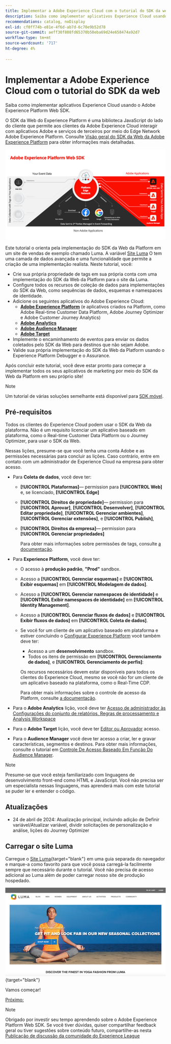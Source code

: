 ```yaml
---
title: Implementar a Adobe Experience Cloud com o tutorial do SDK da web
description: Saiba como implementar aplicativos Experience Cloud usando o Adobe Experience Platform Web SDK.
recommendations: catalog, noDisplay
exl-id: cf0ff74b-e81e-4f6d-ab7d-6c70e9b52d78
source-git-commit: aeff30f808fd65370b58eba69d24e658474a92d7
workflow-type: tm+mt
source-wordcount: '717'
ht-degree: 4%

---
```


# Implementar a Adobe Experience Cloud com o tutorial do SDK da web

Saiba como implementar aplicativos Experience Cloud usando o Adobe Experience Platform Web SDK.

O SDK da Web do Experience Platform é uma biblioteca JavaScript do lado do cliente que permite aos clientes da Adobe Experience Cloud interagir com aplicativos Adobe e serviços de terceiros por meio do Edge Network Adobe Experience Platform. Consulte [Visão geral do SDK da Web da Adobe Experience Platform](https://experienceleague.adobe.com/en/docs/experience-platform/edge/home) para obter informações mais detalhadas.

![Arquitetura do SDK da Web do Experience Platform](assets/dc-websdk.png)

Este tutorial o orienta pela implementação do SDK da Web da Platform em um site de vendas de exemplo chamado Luma. A variável [Site Luma](https://luma.enablementadobe.com/content/luma/us/en.html) O tem uma camada de dados avançada e uma funcionalidade que permite a criação de uma implementação realista. Neste tutorial, você:

* Crie sua própria propriedade de tags em sua própria conta com uma implementação do SDK da Web da Platform para o site da Luma.
* Configure todos os recursos de coleção de dados para implementações do SDK da Web, como sequências de dados, esquemas e namespaces de identidade.
* Adicione os seguintes aplicativos do Adobe Experience Cloud:
   * **[Adobe Experience Platform](setup-experience-platform.md)** (e aplicativos criados na Platform, como Adobe Real-time Customer Data Platform, Adobe Journey Optimizer e Adobe Customer Journey Analytics)
   * **[Adobe Analytics](setup-analytics.md)**
   * **[Adobe Audience Manager](setup-audience-manager.md)**
   * **[Adobe Target](setup-target.md)**
* Implemente o encaminhamento de eventos para enviar os dados coletados pelo SDK da Web para destinos que não sejam Adobe.
* Valide sua própria implementação do SDK da Web da Platform usando o Experience Platform Debugger e o Assurance.

Após concluir este tutorial, você deve estar pronto para começar a implementar todos os seus aplicativos de marketing por meio do SDK da Web da Platform em seu próprio site!


>[!NOTE]
>
>Um tutorial de várias soluções semelhante está disponível para [SDK móvel](../tutorial-mobile-sdk/overview.md).

## Pré-requisitos

Todos os clientes do Experience Cloud podem usar o SDK da Web da plataforma. Não é um requisito licenciar um aplicativo baseado em plataforma, como o Real-time Customer Data Platform ou o Journey Optimizer, para usar o SDK da Web.

Nessas lições, presume-se que você tenha uma conta Adobe e as permissões necessárias para concluir as lições. Caso contrário, entre em contato com um administrador de Experience Cloud na empresa para obter acesso.

* Para **Coleta de dados**, você deve ter:
   * **[!UICONTROL Plataformas]**— permission para **[!UICONTROL Web]** e, se licenciado, **[!UICONTROL Edge]**
   * **[!UICONTROL Direitos de propriedade]**— permission para **[!UICONTROL Aprovar]**, **[!UICONTROL Desenvolver]**, **[!UICONTROL Editar propriedade]**, **[!UICONTROL Gerenciar ambientes]**, **[!UICONTROL Gerenciar extensões]**, e **[!UICONTROL Publish]**,
   * **[!UICONTROL Direitos da empresa]**— permission para **[!UICONTROL Gerenciar propriedades]**

     Para obter mais informações sobre permissões de tags, consulte [a documentação](https://experienceleague.adobe.com/en/docs/experience-platform/tags/admin/user-permissions).

* Para **Experience Platform**, você deve ter:

   * O acesso à **produção padrão**, **&quot;Prod&quot;** sandbox.
   * Acesso a **[!UICONTROL Gerenciar esquemas]** e **[!UICONTROL Exibir esquemas]** em **[!UICONTROL Modelagem de dados]**.
   * Acesso a **[!UICONTROL Gerenciar namespaces de identidade]** e **[!UICONTROL Exibir namespaces de identidade]** em **[!UICONTROL Identity Management]**.
   * Acesso a **[!UICONTROL Gerenciar fluxos de dados]** e **[!UICONTROL Exibir fluxos de dados]** em **[!UICONTROL Coleta de dados]**.
   * Se você for um cliente de um aplicativo baseado em plataforma e estiver concluindo o [Configurar Experience Platform](setup-experience-platform.md) você também deve ter:
      * Acesso a um **desenvolvimento** sandbox.
      * Todos os itens de permissão em **[!UICONTROL Gerenciamento de dados]**, e **[!UICONTROL Gerenciamento de perfis]**:

     Os recursos necessários devem estar disponíveis para todos os clientes do Experience Cloud, mesmo se você não for um cliente de um aplicativo baseado na plataforma, como o Real-Time CDP.

     Para obter mais informações sobre o controle de acesso da Platform, consulte [a documentação](https://experienceleague.adobe.com/en/docs/experience-platform/access-control/home).

* Para o **Adobe Analytics** lição, você deve ter [Acesso de administrador às Configurações do conjunto de relatórios, Regras de processamento e Analysis Workspace](https://experienceleague.adobe.com/en/docs/analytics/admin/admin-console/home)

* Para o **Adobe Target** lição, você deve ter [Editor ou Aprovador](https://experienceleague.adobe.com/docs/target/using/administer/manage-users/enterprise/properties-overview.html#section_8C425E43E5DD4111BBFC734A2B7ABC80) acesso.

* Para o **Audience Manager** você deve ter acesso a criar, ler e gravar características, segmentos e destinos. Para obter mais informações, consulte o tutorial em [Controle De Acesso Baseado Em Função Do Audience Manager](https://experienceleague.adobe.com/en/docs/audience-manager-learn/tutorials/setup-and-admin/user-management/setting-permissions-with-role-based-access-control).


>[!NOTE]
>
>Presume-se que você esteja familiarizado com linguagens de desenvolvimento front-end como HTML e JavaScript. Você não precisa ser um especialista nessas linguagens, mas aprenderá mais com este tutorial se puder ler e entender o código.

## Atualizações

* 24 de abril de 2024: Atualização principal, incluindo adição de Definir variável/Atualizar variável, dividir solicitações de personalização e análise, lições do Journey Optimizer

## Carregar o site Luma

Carregue o [Site Luma](https://luma.enablementadobe.com/content/luma/us/en.html){target="blank"} em uma guia separada do navegador e marque-a como favorito para que você possa carregá-la facilmente sempre que necessário durante o tutorial. Você não precisa de acesso adicional ao Luma além de poder carregar nosso site de produção hospedado.

[![Site Luma](assets/old-overview-luma.png)](https://luma.enablementadobe.com/content/luma/us/en.html){target="blank"}

Vamos começar!

[Próximo: ](configure-schemas.md)

>[!NOTE]
>
>Obrigado por investir seu tempo aprendendo sobre o Adobe Experience Platform Web SDK. Se você tiver dúvidas, quiser compartilhar feedback geral ou tiver sugestões sobre conteúdo futuro, compartilhe-as nesta [Publicação de discussão da comunidade do Experience League](https://experienceleaguecommunities.adobe.com/t5/adobe-experience-platform-launch/tutorial-discussion-implement-adobe-experience-cloud-with-web/td-p/444996)
